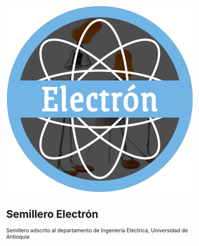 ##
<div align="center">
    <img src="https://github.com/santiagoramirez10/Iconos/blob/main/Electron.png" style="max-width: 100%;" alt="Semillero Electrón">
</div>

# Semillero Electrón

<p>Semillero adscrito al departamento de Ingeniería Eléctrica, Universidad de Antioquia</p>

